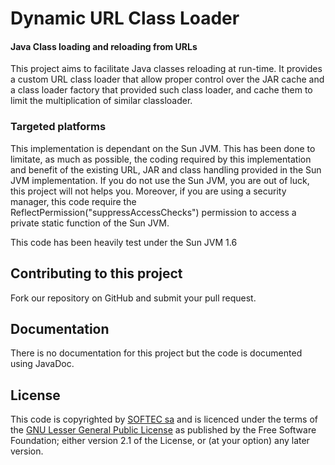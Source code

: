 Dynamic URL Class Loader
========================

#### Java Class loading and reloading from URLs ####

This project aims to facilitate Java classes reloading at run-time. It provides
a custom URL class loader that allow proper control over the JAR cache and
a class loader factory that provided such class loader, and cache them
to limit the multiplication of similar classloader.

### Targeted platforms ###

This implementation is dependant on the Sun JVM. This has been done to limitate,
as much as possible, the coding required by this implementation and benefit of
the existing URL, JAR and class handling provided in the Sun JVM implementation.
If you do not use the Sun JVM, you are out of luck, this project will not
helps you. Moreover, if you are using a security manager, this code require the
ReflectPermission("suppressAccessChecks") permission to access a private static
function of the Sun JVM.

This code has been heavily test under the Sun JVM 1.6

Contributing to this project
----------------------------

Fork our repository on GitHub and submit your pull request.

Documentation
-------------

There is no documentation for this project but the code is documented using JavaDoc.


License
-------

This code is copyrighted by [SOFTEC sa](http://softec.lu) and is licenced under
the terms of the [GNU Lesser General Public License](http://www.gnu.org/licenses/lgpl-2.1.html)
as published by the Free Software Foundation; either version 2.1 of the License, or
(at your option) any later version.

